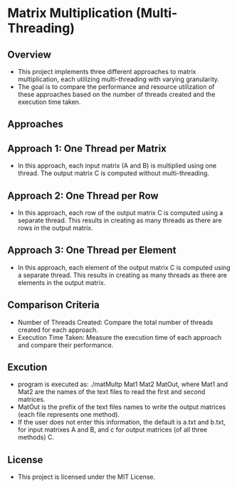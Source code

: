 # Matrix Multiplication (Multi-Threading)
## Overview
* This project implements three different approaches to matrix multiplication, each utilizing multi-threading with varying granularity.
* The goal is to compare the performance and resource utilization of these approaches based on the number of threads created and the execution time taken.

## Approaches
## Approach 1: One Thread per Matrix
* In this approach, each input matrix (A and B) is multiplied using one thread. The output matrix C is computed without multi-threading.

## Approach 2: One Thread per Row
* In this approach, each row of the output matrix C is computed using a separate thread. This results in creating as many threads as there are rows in the output matrix.

## Approach 3: One Thread per Element
* In this approach, each element of the output matrix C is computed using a separate thread. This results in creating as many threads as there are elements in the output matrix.

## Comparison Criteria
* Number of Threads Created: Compare the total number of threads created for each approach.
* Execution Time Taken: Measure the execution time of each approach and compare their performance.
  
## Excution
* program is executed as: ./matMultp Mat1 Mat2 MatOut, where Mat1 and Mat2 are the names of the text files to read the first and second matrices.
* MatOut is the prefix of the text files names to write the output matrices (each file represents one method).
* If the user does not enter this information, the default is a.txt and b.txt, for input matrixes A and B, and c for output matrices (of all three methods) C.

## License
* This project is licensed under the MIT License.

